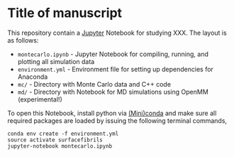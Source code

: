 # Title of manuscript

This repository contain a [Jupyter](http://jupyter.org) Notebook for studying XXX.
The layout is as follows:

- `montecarlo.ipynb` - Jupyter Notebook for compiling, running, and plotting all simulation data
- `environment.yml` - Environment file for setting up dependencies for Anaconda
- `mc/` - Directory with Monte Carlo data and C++ code
- `md/` - Directory with Notebook for MD simulations using OpenMM (experimental!)

To open this Notebook, install python via [(Mini)conda](https://www.continuum.io/downloads) and make sure all required packages are loaded
by issuing the following terminal commands,

    conda env create -f environment.yml
    source activate surfacefibrils
    jupyter-notebook montecarlo.ipynb
